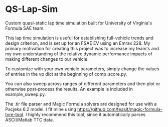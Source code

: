 # QS-Lap-Sim
Custom quasi-static lap time simulation built for University of Virginia's Formula SAE team.

This lap time simulation is useful for establishing full-vehicle trends and design criterion, and is set up for an FSAE EV using an Emrax 228.
My primary motivation for creating this project was to increase my team's and my own understanding of the relative dynamic performance impacts of making different changes to our vehicle. 

To customize with your own vehicle parameters, simply change the values of entries in the vp dict at the beginning of comp_score.py.

You can also sweep across ranges of different parameters and then plot or otherwise post-process the results. An example is included in example_sweep.py. 

The .tir file parser and Magic Formula solvers are designed for use with a Pacjeka 6.2 model. I fit mine using https://github.com/teasit/magic-formula-tyre-tool. I highly recommend this tool, since it automatically parses ASCII/Matlab TTC data. 
